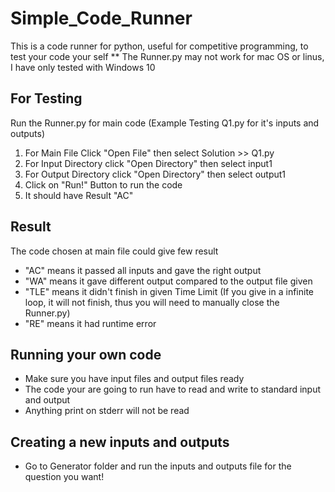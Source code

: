 # Simple_Code_Runner
This is a code runner for python, useful for competitive programming, to test your code your self
** The Runner.py may not work for mac OS or linus, I have only tested with Windows 10

## For Testing
Run the Runner.py for main code (Example Testing Q1.py for it's inputs and outputs)
1. For Main File Click "Open File" then select Solution >> Q1.py
2. For Input Directory click "Open Directory" then select input1
3. For Output Directory click "Open Directory" then select output1
4. Click on "Run!" Button to run the code
5. It should have Result "AC"

## Result
The code chosen at main file could give few result
- "AC" means it passed all inputs and gave the right output
- "WA" means it gave different output compared to the output file given
- "TLE" means it didn't finish in given Time Limit (If you give in a infinite loop, it will not finish, thus you will need to manually close the Runner.py)
- "RE" means it had runtime error

## Running your own code
- Make sure you have input files and output files ready
- The code your are going to run have to read and write to standard input and output
- Anything print on stderr will not be read


## Creating a new inputs and outputs
- Go to Generator folder and run the inputs and outputs file for the question you want!